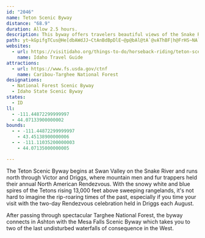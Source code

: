 ```yaml
---
id: "2046"
name: Teton Scenic Byway
distance: "68.9"
duration: Allow 2.5 hours.
description: This byway offers travelers beautiful views of the Snake River Valley, the western slope of the Tetons, and the Falls River.
path: yt~kGpifgTCus@He[dbAWdJJ~CtAnBdBpDlE~@p@bAl@tA`@vAThBF|h@FrHS~NA`SXtn@R~GEbn@JdFKrBaArA}A`@{@|@mDJsB?wBg@iQDgGxBkRr@}Bt@_BvCgDhPiIp@YlDk@pHEtLLdMArTSfZEbEWjAa@lAy@|@}@|@oA`@_A`AeDRyBFa^JmKh@m{EIoaCB{fADcBbB}L~@qD|@{BnB_EfCiD~CyCnKgGbGmEbGeG~AmBpDgF~AgCrEoJfSsj@lCeGbByB|VyY~AsCbAyDXyB~@iPhAoLb@wCfMew@lAmGdBoFrCyEf[o^|A}Ct@wCf@mEGiFQwB_AmEgC_FiSs\Yq@o@oCU_BIgCDyCNqApGmc@d@sEfTarEIyHOmD_@kEqDgXeAqJUiDGgHlAgz@aAqLGmCLkCnAmLJiCEmCs@mNJyDf@sC^gA~@yBrAyAbAs@jAe@pB_@`@?jXjAbDK~BeAbAy@rP}ObC_ArGk@hB_@lBoA|BiCn@mAr@gBZmArAkLDuEK_AgBcISwAG_BMwm@D}AV{BXsAf@kBfAmBlAmAtA_AhBk@rQGfd@@tF{@jJqBj^cInB_@bMcA~HJvBRpDp@z_@|K`HtAtM@v`BYde@d@rWq@r^LnPGbMVtVC`QPrPEjDLzQD~Xf@pf@Zz|El@MwdBVaFd@yBr@sBj@mAlAmBxB}ArB_ArAU~t@HhCIrBq@hBsAlBsCh@yAZqARiBP_DvBsr@n@aLVgBt@{Cn@eB~@aBzF{ItAwC|@aDt@uHN_qCR_EN{Ax@sDZ}@lA_CzAiBxAqA`Bs@nA[fEUdODtr@G`oAe@xqBPzFEv|@Vxd@BtQGnYPnv@CfYP`YEbIFhd@ArDKdKuA`E_@rIKpFDjn@?bw@LrlBBxcKt@~CPdJ~AhR?NrUDb^b@dDdArDrA|BnBxB|k@~h@fBdChAfCRp@t@tEJxFa@f~FNxBTdAf@|AtApAbCx@dMpBxx@vNhDv@pC`ArCrCpGxJrCfDtBlBrClDlI`N`AnBj@bBbE|STtAHpAKlBOr@oBzEGv@ArAZ~EArCOdQIpBO`Bc@vBaDnJk@dAiCfCs@xAi@~A_@fD?rAHr@Jj@l@lAx@v@hFrBrA~@~AzAlA~AXj@Px@Ft@?hA}Dx\yAfLiBvKc@jJsBtME~@DxBr@tG?bGp@jCp@fBJp@?`BuA~GOhC]nBe@fA_AtA]hAKf@?xA^zAh@~@xBdBXp@dA`IfBfGJfBCx@W~BIzAHjA^v@^`@l@^fBJv@C`@Hx@f@^r@\~AH`EP~@Xj@h@r@VLxFjAlAd@~AtAv@hAdGtLvDzGjGlIdCtBlE`Fn@lARt@XfBCfBKr@cDfIsBfIqGh_@O|BExBDvBXnDxDzSbAzDdCrHjD`MbCrJlGbUfIr\hAtCr@xAhN`Un@jAx@tBZ`CZlPp@zD^|@dAtAlA~@fIdFzK`JxChCjHdI~ArAdBr@fGbAzAf@j@^lCzB~PhPdC|CtDpI`Lp[hCfGbB~CbIhLvBjCfDdDdP|Q~@rBhCfIx@jB~A`CjD~CtAzAnApB`B~ChC|Fd@~A|@jEvBtMfBvIv@dC~A~ChA`Bn@~@lClCnAjBr@rCtAxDv@~@tB`A~NdDl@XdA`Al@dAtBlFfD|GfJdPb@fAdArDxBrKn@tA`BlBnUhVzHxIbDlCpFr@nDSbDeAbg@eZbQmNdDsA`CYbm@KdE{A`BkAjAwAdC{E~LqYlHkUrA{ErAyHn@gC|BwEjKkRt@}BfE_XZsAh@eAl@u@d@]vDmAxAMbAD~C`AdCD`R_C`E@fNpD~B~@|AfAjAlAjEfFxAxBjl@hbA
websites:
  - url: https://visitidaho.org/things-to-do/horseback-riding/teton-scenic-byway/
    name: Idaho Travel Guide
attractions:
  - url: https://www.fs.usda.gov/ctnf
    name: Caribou-Targhee National Forest
designations:
  - National Forest Scenic Byway
  - Idaho State Scenic Byway
states:
  - ID
ll:
  - -111.44872299999997
  - 44.07133900000002
bounds:
  - - -111.44872299999997
    - 43.45138900000006
  - - -111.11035200000003
    - 44.07135000000005

---
```


The Teton Scenic Byway begins at Swan Valley on the Snake River and runs north through Victor and Driggs, where mountain men and fur trappers held their annual North American Rendezvous. With the snowy white and blue spires of the Tetons rising 13,000 feet above sweeping rangelands, it's not hard to imagine the rip-roaring times of the past, especially if you time your visit with the two-day Rendezvous celebration held in Driggs each August.

After passing through spectacular Targhee National Forest, the byway connects in Ashton with the Mesa Falls Scenic Byway which takes you to two of the last undisturbed waterfalls of consequence in the West.
